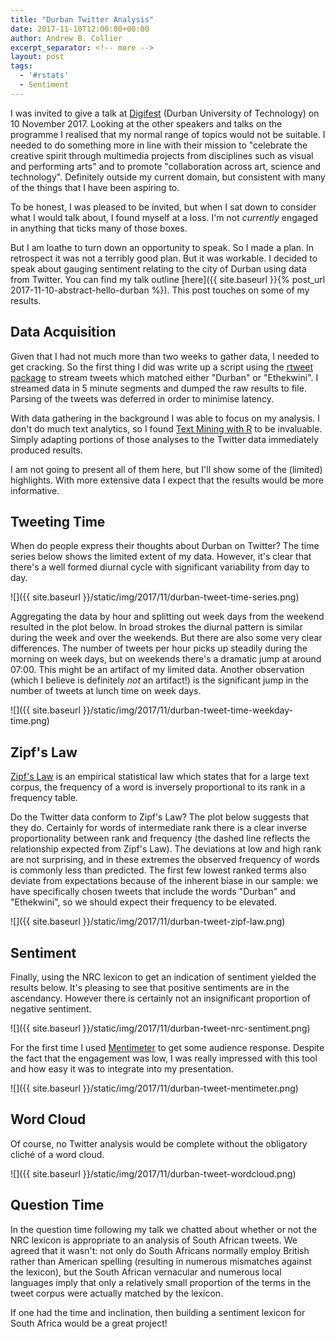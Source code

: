 ```yaml
---
title: "Durban Twitter Analysis"
date: 2017-11-10T12:00:00+00:00
author: Andrew B. Collier
excerpt_separator: <!-- more -->
layout: post
tags:
  - '#rstats'
  - Sentiment
---
```


I was invited to give a talk at [Digifest](http://digifest.dut.ac.za/) (Durban University of Technology) on 10 November 2017. Looking at the other speakers and talks on the programme I realised that my normal range of topics would not be suitable. I needed to do something more in line with their mission to "celebrate the creative spirit through multimedia projects from disciplines such as visual and performing arts" and to promote "collaboration across art, science and technology". Definitely outside my current domain, but consistent with many of the things that I have been aspiring to.

To be honest, I was pleased to be invited, but when I sat down to consider what I would talk about, I found myself at a loss. I'm not *currently* engaged in anything that ticks many of those boxes.

But I am loathe to turn down an opportunity to speak. So I made a plan. In retrospect it was not a terribly good plan. But it was workable. I decided to speak about gauging sentiment relating to the city of Durban using data from Twitter. You can find my talk outline [here]({{ site.baseurl }}{% post_url 2017-11-10-abstract-hello-durban %}). This post touches on some of my results.

<!-- more -->

## Data Acquisition

Given that I had not much more than two weeks to gather data, I needed to get cracking. So the first thing I did was write up a script using the [rtweet package](https://github.com/mkearney/rtweet) to stream tweets which matched either "Durban" or "Ethekwini". I streamed data in 5 minute segments and dumped the raw results to file. Parsing of the tweets was deferred in order to minimise latency.

With data gathering in the background I was able to focus on my analysis. I don't do much text analytics, so I found [Text Mining with R](http://tidytextmining.com/) to be invaluable. Simply adapting portions of those analyses to the Twitter data immediately produced results.

I am not going to present all of them here, but I'll show some of the (limited) highlights. With more extensive data I expect that the results would be more informative.

## Tweeting Time

When do people express their thoughts about Durban on Twitter? The time series below shows the limited extent of my data. However, it's clear that there's a well formed diurnal cycle with significant variability from day to day.

![]({{ site.baseurl }}/static/img/2017/11/durban-tweet-time-series.png)

Aggregating the data by hour and splitting out week days from the weekend resulted in the plot below. In broad strokes the diurnal pattern is similar during the week and over the weekends. But there are also some very clear differences. The number of tweets per hour picks up steadily during the morning on week days, but on weekends there's a dramatic jump at around 07:00. This might be an artifact of my limited data. Another observation (which I believe is definitely *not* an artifact!) is the significant jump in the number of tweets at lunch time on week days.

![]({{ site.baseurl }}/static/img/2017/11/durban-tweet-time-weekday-time.png)

## Zipf's Law

[Zipf's Law](https://en.wikipedia.org/wiki/Zipf%27s_law) is an empirical statistical law which states that for a large text corpus, the frequency of a word is inversely proportional to its rank in a frequency table.

Do the Twitter data conform to Zipf's Law? The plot below suggests that they do. Certainly for words of intermediate rank there is a clear inverse proportionality between rank and frequency (the dashed line reflects the relationship expected from Zipf's Law). The deviations at low and high rank are not surprising, and in these extremes the observed frequency of words is commonly less than predicted. The first few lowest ranked terms also deviate from expectations because of the inherent biase in our sample: we have specifically chosen tweets that include the words "Durban" and "Ethekwini", so we should expect their frequency to be elevated.

![]({{ site.baseurl }}/static/img/2017/11/durban-tweet-zipf-law.png)

## Sentiment

Finally, using the NRC lexicon to get an indication of sentiment yielded the results below. It's pleasing to see that positive sentiments are in the ascendancy. However there is certainly not an insignificant proportion of negative sentiment.

![]({{ site.baseurl }}/static/img/2017/11/durban-tweet-nrc-sentiment.png)

For the first time I used [Mentimeter](https://www.mentimeter.com/) to get some audience response. Despite the fact that the engagement was low, I was really impressed with this tool and how easy it was to integrate into my presentation.

![]({{ site.baseurl }}/static/img/2017/11/durban-tweet-mentimeter.png)

## Word Cloud

Of course, no Twitter analysis would be complete without the obligatory cliché of a word cloud.

![]({{ site.baseurl }}/static/img/2017/11/durban-tweet-wordcloud.png) 

## Question Time

In the question time following my talk we chatted about whether or not the NRC lexicon is appropriate to an analysis of South African tweets. We agreed that it wasn't: not only do South Africans normally employ British rather than American spelling (resulting in numerous mismatches against the lexicon), but the South African vernacular and numerous local languages imply that only a relatively small proportion of the terms in the tweet corpus were actually matched by the lexicon.

If one had the time and inclination, then building a sentiment lexicon for South Africa would be a great project!